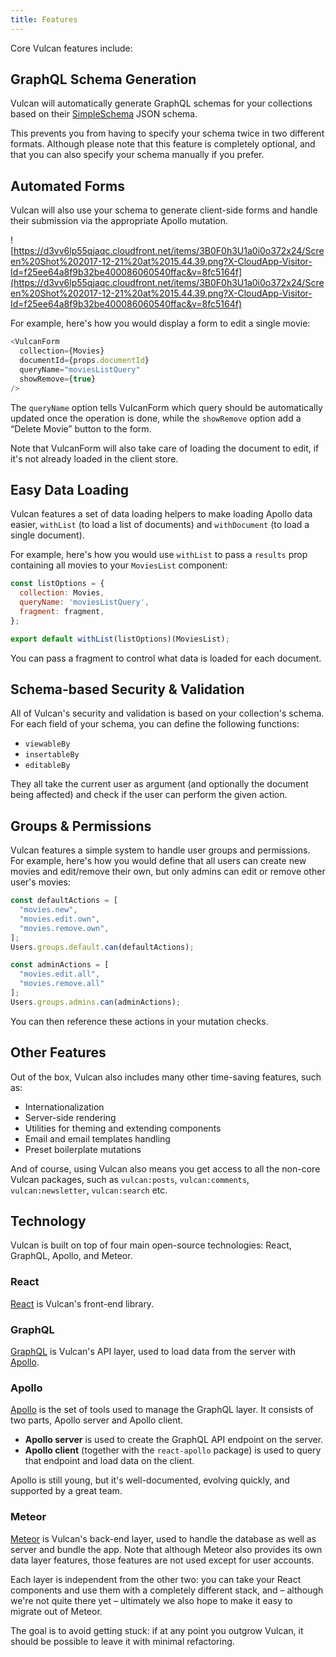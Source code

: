 ```yaml
---
title: Features
---
```


Core Vulcan features include:

## GraphQL Schema Generation

Vulcan will automatically generate GraphQL schemas for your collections based on their [SimpleSchema](https://github.com/aldeed/meteor-simple-schema) JSON schema. 

This prevents you from having to specify your schema twice in two different formats. Although please note that this feature is completely optional, and that you can also specify your schema manually if you prefer. 

## Automated Forms

Vulcan will also use your schema to generate client-side forms and handle their submission via the appropriate Apollo mutation. 

![https://d3vv6lp55qjaqc.cloudfront.net/items/3B0F0h3U1a0i0o372x24/Screen%20Shot%202017-12-21%20at%2015.44.39.png?X-CloudApp-Visitor-Id=f25ee64a8f9b32be400086060540ffac&v=8fc5164f](https://d3vv6lp55qjaqc.cloudfront.net/items/3B0F0h3U1a0i0o372x24/Screen%20Shot%202017-12-21%20at%2015.44.39.png?X-CloudApp-Visitor-Id=f25ee64a8f9b32be400086060540ffac&v=8fc5164f)

For example, here's how you would display a form to edit a single movie:

```js
<VulcanForm 
  collection={Movies} 
  documentId={props.documentId}
  queryName="moviesListQuery"
  showRemove={true}
/>
```

The `queryName` option tells VulcanForm which query should be automatically updated once the operation is done, while the `showRemove` option add a “Delete Movie” button to the form. 

Note that VulcanForm will also take care of loading the document to edit, if it's not already loaded in the client store. 

## Easy Data Loading

Vulcan features a set of data loading helpers to make loading Apollo data easier, `withList` (to load a list of documents) and `withDocument` (to load a single document). 

For example, here's how you would use `withList` to pass a `results` prop containing all movies to your `MoviesList` component:

```js
const listOptions = {
  collection: Movies,
  queryName: 'moviesListQuery',
  fragment: fragment,
};

export default withList(listOptions)(MoviesList);
```

You can pass a fragment to control what data is loaded for each document.

## Schema-based Security & Validation

All of Vulcan's security and validation is based on your collection's schema. For each field of your schema, you can define the following functions:

- `viewableBy`
- `insertableBy`
- `editableBy`

They all take the current user as argument (and optionally the document being affected) and check if the user can perform the given action. 

## Groups & Permissions

Vulcan features a simple system to handle user groups and permissions. For example, here's how you would define that all users can create new movies and edit/remove their own, but only admins can edit or remove other user's movies:

```js
const defaultActions = [
  "movies.new",
  "movies.edit.own",
  "movies.remove.own",
];
Users.groups.default.can(defaultActions);

const adminActions = [
  "movies.edit.all",
  "movies.remove.all"
];
Users.groups.admins.can(adminActions);
```

You can then reference these actions in your mutation checks. 

## Other Features

Out of the box, Vulcan also includes many other time-saving features, such as:

- Internationalization
- Server-side rendering
- Utilities for theming and extending components
- Email and email templates handling
- Preset boilerplate mutations

And of course, using Vulcan also means you get access to all the non-core Vulcan packages, such as `vulcan:posts`, `vulcan:comments`, `vulcan:newsletter`, `vulcan:search` etc.

## Technology

Vulcan is built on top of four main open-source technologies: React, GraphQL, Apollo, and Meteor. 

### React

[React](https://facebook.github.io/react/) is Vulcan's front-end library.

### GraphQL

[GraphQL](http://graphql.org) is Vulcan's API layer, used to load data from the server with [Apollo](http://apollostack.com). 
### Apollo

[Apollo](http://apollostack.com) is the set of tools used to manage the GraphQL layer. It consists of two parts, Apollo server and Apollo client. 

- **Apollo server** is used to create the GraphQL API endpoint on the server.
- **Apollo client** (together with the `react-apollo` package) is used to query that endpoint and load data on the client. 

Apollo is still young, but it's well-documented, evolving quickly, and supported by a great team. 

### Meteor

[Meteor](http://meteor.com) is Vulcan's back-end layer, used to handle the database as well as server and bundle the app. Note that although Meteor also provides its own data layer features, those features are not used except for user accounts. 

Each layer is independent from the other two: you can take your React components and use them with a completely different stack, and – although we're not quite there yet – ultimately we also hope to make it easy to migrate out of Meteor.

The goal is to avoid getting stuck: if at any point you outgrow Vulcan, it should be possible to leave it with minimal refactoring. 